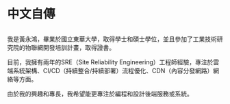 # 中文自傳

##
我是黃永鴻，畢業於國立東華大學，取得學士和碩士學位，並且參加了工業技術研究院的物聯網開發培訓計畫，取得證書。

目前，我擁有兩年的SRE（Site Reliability Engineering）工程師經驗，專注於雲端系統架構、CI/CD（持續整合/持續部署）流程優化、CDN（內容分發網路）網絡等方面。

由於我的興趣和專長，我希望能更專注於編程和設計後端服務或系統。